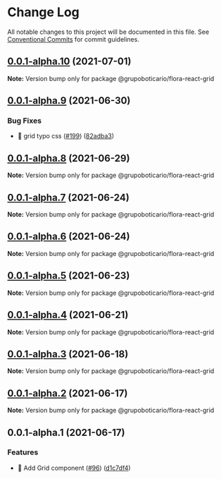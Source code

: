 # Change Log

All notable changes to this project will be documented in this file.
See [Conventional Commits](https://conventionalcommits.org) for commit guidelines.

## [0.0.1-alpha.10](https://github.com/grupoboticario/flora/compare/@grupoboticario/flora-react-grid@0.0.1-alpha.9...@grupoboticario/flora-react-grid@0.0.1-alpha.10) (2021-07-01)

**Note:** Version bump only for package @grupoboticario/flora-react-grid





## [0.0.1-alpha.9](https://github.com/grupoboticario/flora/compare/@grupoboticario/flora-react-grid@0.0.1-alpha.8...@grupoboticario/flora-react-grid@0.0.1-alpha.9) (2021-06-30)


### Bug Fixes

* 🐛 grid typo css ([#199](https://github.com/grupoboticario/flora/issues/199)) ([82adba3](https://github.com/grupoboticario/flora/commit/82adba34b4ecdbc5077f74a6d086d21352a76e38))





## [0.0.1-alpha.8](https://github.com/grupoboticario/flora/compare/@grupoboticario/flora-react-grid@0.0.1-alpha.7...@grupoboticario/flora-react-grid@0.0.1-alpha.8) (2021-06-29)

**Note:** Version bump only for package @grupoboticario/flora-react-grid





## [0.0.1-alpha.7](https://github.com/grupoboticario/flora/compare/@grupoboticario/flora-react-grid@0.0.1-alpha.6...@grupoboticario/flora-react-grid@0.0.1-alpha.7) (2021-06-24)

**Note:** Version bump only for package @grupoboticario/flora-react-grid





## [0.0.1-alpha.6](https://github.com/grupoboticario/flora/compare/@grupoboticario/flora-react-grid@0.0.1-alpha.5...@grupoboticario/flora-react-grid@0.0.1-alpha.6) (2021-06-24)

**Note:** Version bump only for package @grupoboticario/flora-react-grid





## [0.0.1-alpha.5](https://github.com/grupoboticario/flora/compare/@grupoboticario/flora-react-grid@0.0.1-alpha.4...@grupoboticario/flora-react-grid@0.0.1-alpha.5) (2021-06-23)

**Note:** Version bump only for package @grupoboticario/flora-react-grid





## [0.0.1-alpha.4](https://github.com/grupoboticario/flora/compare/@grupoboticario/flora-react-grid@0.0.1-alpha.3...@grupoboticario/flora-react-grid@0.0.1-alpha.4) (2021-06-21)

**Note:** Version bump only for package @grupoboticario/flora-react-grid





## [0.0.1-alpha.3](https://github.com/grupoboticario/flora/compare/@grupoboticario/flora-react-grid@0.0.1-alpha.2...@grupoboticario/flora-react-grid@0.0.1-alpha.3) (2021-06-18)

**Note:** Version bump only for package @grupoboticario/flora-react-grid





## [0.0.1-alpha.2](https://github.com/grupoboticario/flora/compare/@grupoboticario/flora-react-grid@0.0.1-alpha.1...@grupoboticario/flora-react-grid@0.0.1-alpha.2) (2021-06-17)

**Note:** Version bump only for package @grupoboticario/flora-react-grid





## 0.0.1-alpha.1 (2021-06-17)


### Features

* 🎸 Add Grid component  ([#96](https://github.com/grupoboticario/flora/issues/96)) ([d1c7df4](https://github.com/grupoboticario/flora/commit/d1c7df4c4b84e3b126c6b9c686e5a12dbfbf0de4))
